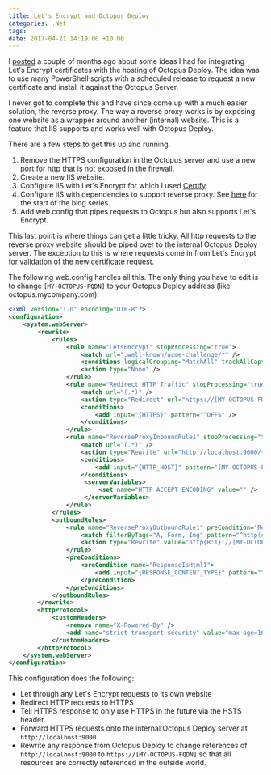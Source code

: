 ```yaml
---
title: Let's Encrypt and Octopus Deploy
categories: .Net
tags: 
date: 2017-04-21 14:19:00 +10:00
---
```


I [posted][0] a couple of months ago about some ideas I had for integrating Let's Encrypt certificates with the hosting of Octopus Deploy. The idea was to use many PowerShell scripts with a scheduled release to request a new certificate and install it against the Octopus Server. 

I never got to complete this and have since come up with a much easier solution, the reverse proxy. The way a reverse proxy works is by exposing one website as a wrapper around another (internal) website. This is a feature that IIS supports and works well with Octopus Deploy.

<!--more-->

There are a few steps to get this up and running.

1. Remove the HTTPS configuration in the Octopus server and use a new port for http that is not exposed in the firewall. 
2. Create a new IIS website.
3. Configure IIS with Let's Encrypt for which I used [Certify][1].
4. Configure IIS with dependencies to support reverse proxy. See [here][2] for the start of the blog series.
5. Add web.config that pipes requests to Octopus but also supports Let's Encrypt.

This last point is where things can get a little tricky. All http requests to the reverse proxy website should be piped over to the internal Octopus Deploy server. The exception to this is where requests come in from Let's Encrypt for validation of the new certificate request. 

The following web.config handles all this. The only thing you have to edit is to change ```[MY-OCTOPUS-FQDN]``` to your Octopus Deploy address (like octopus.mycompany.com).

```xml
<?xml version="1.0" encoding="UTF-8"?>
<configuration>
    <system.webServer>
        <rewrite>
            <rules>
                <rule name="LetsEncrypt" stopProcessing="true">
                    <match url=".well-known/acme-challenge/*" />
                    <conditions logicalGrouping="MatchAll" trackAllCaptures="false" />
                    <action type="None" />
                </rule>
                <rule name="Redirect HTTP Traffic" stopProcessing="true">
                    <match url="(.*)" />
                    <action type="Redirect" url="https://[MY-OCTOPUS-FQDN]/" />
                    <conditions>
                        <add input="{HTTPS}" pattern="^OFF$" />
                    </conditions>
                </rule>
                <rule name="ReverseProxyInboundRule1" stopProcessing="true">
                    <match url="(.*)" />
                    <action type="Rewrite" url="http://localhost:9000/{R:1}" />
                    <conditions>
                        <add input="{HTTP_HOST}" pattern="[MY-OCTOPUS-FQDN](.*)" />
                    </conditions>
                     <serverVariables>
                         <set name="HTTP_ACCEPT_ENCODING" value="" />
                     </serverVariables>
                </rule>
            </rules>
            <outboundRules>
                <rule name="ReverseProxyOutboundRule1" preCondition="ResponseIsHtml1">
                    <match filterByTags="A, Form, Img" pattern="^http(s)?://localhost:9000/(.*)" />
                    <action type="Rewrite" value="http{R:1}://[MY-OCTOPUS-FQDN]/{R:2}" />
                </rule>
                <preConditions>
                    <preCondition name="ResponseIsHtml1">
                        <add input="{RESPONSE_CONTENT_TYPE}" pattern="^text/html" />
                    </preCondition>
                </preConditions>
            </outboundRules>
        </rewrite>
        <httpProtocol>
            <customHeaders>
                <remove name="X-Powered-By" />
                <add name="strict-transport-security" value="max-age=16070400" />
            </customHeaders>
        </httpProtocol>
    </system.webServer>
</configuration>
```

This configuration does the following:

* Let through any Let's Encrypt requests to its own website
* Redirect HTTP requests to HTTPS
* Tell HTTPS response to only use HTTPS in the future via the HSTS header. 
* Forward HTTPS requests onto the internal Octopus Deploy server at ```http://localhost:9000```
* Rewrite any response from Octopus Deploy to change references of ```http://localhost:9000``` to ```https://[MY-OCTOPUS-FQDN]``` so that all resources are correctly referenced in the outside world.

[0]: /2017/02/01/octopus-deploy-lets-encrypt-dns/
[1]: https://certify.webprofusion.com/
[2]: https://blogs.msdn.microsoft.com/friis/2016/08/25/setup-iis-with-url-rewrite-as-a-reverse-proxy-for-real-world-apps/